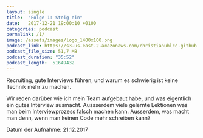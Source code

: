 ```yaml
---
layout: single
title:  "Folge 1: Steig ein"
date:   2017-12-21 19:00:10 +0100
categories: podcast
permalink: /1/
image: /assets/images/logo_1400x100.png
podcast_link: https://s3.us-east-2.amazonaws.com/christianuhlcc.github.io/episodes/Podcast_Folge_1.mp3
podcast_file_size: 51,7 MB
podcast_duration: "35:52"
podcast_length:  51649432
---
```


Recruiting, gute Interviews führen, und warum es schwierig ist keine Technik mehr zu machen.

Wir reden darüber wie ich mein Team aufgebaut habe, und was eigentlich ein gutes Interview ausmacht. Aussserdem viele gelernte Lektionen was man beim Interviewprozess falsch machen kann. Ausserdem, was macht man denn, wenn man keinen Code mehr schreiben kann?


Datum der Aufnahme: 21.12.2017
